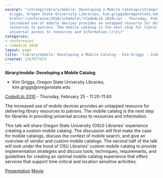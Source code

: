```yaml
---
excerpt: "<strong>library/mobile: Developing a Mobile Catalog</strong>\r\n\r\n<ul>\r\n<li>Kim
  Griggs, Oregon State University Libraries, kim.griggs@oregonstate.edu </li>\r\n</ul>\r\n\r\n<a
  href=\"/conference/2010/schedule\">Code4Lib 2010</a> - Thursday, February 25 - 11:20-11:40\r\n\r\nThe
  increased use of mobile devices provides an untapped resource for delivering library
  resources to patrons. The mobile catalog is the next step for libraries in providing
  universal access to resources and information.\r\n\r"
categories:
- conferences
- code4lib 2010
layout: page
title: 'library/mobile: Developing a Mobile Catalog - Kim Griggs - Code4Lib 2010'
created: 1267077473
---
```

<strong>library/mobile: Developing a Mobile Catalog</strong>

<ul>
<li>Kim Griggs, Oregon State University Libraries, kim.griggs@oregonstate.edu </li>
</ul>

<a href="/conference/2010/schedule">Code4Lib 2010</a> - Thursday, February 25 - 11:20-11:40

The increased use of mobile devices provides an untapped resource for delivering library resources to patrons. The mobile catalog is the next step for libraries in providing universal access to resources and information.

This talk will share Oregon State University (OSU) Libraries' experience creating a custom mobile catalog. The discussion will first make the case for mobile catalogs, discuss the context of mobile search, and give an overview of vendor and custom mobile catalogs. The second half of the talk will look under the hood of OSU Libraries' custom mobile catalog to provide implementation strategies and discuss tools, techniques, requirements, and guidelines for creating an optimal mobile catalog experience that offers services that support time critical and location sensitive activities. 

<a href="http://www.slideshare.net/kimberlygriggs/librarymobile-developing-mobile-catalogs">Presentation</a> 
<a href ="http://www.youtube.com/watch?v=4r2LYtBrsug">Movie</a>
